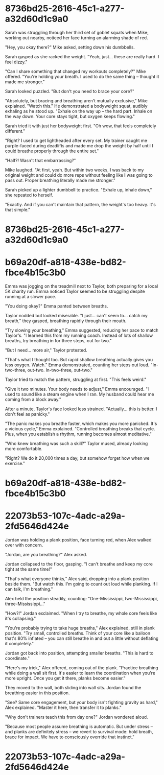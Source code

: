 

# 8736bd25-2616-45c1-a277-a32d60d1c9a0

Sarah was struggling through her third set of goblet squats when Mike, working out nearby, noticed her face turning an alarming shade of red.

"Hey, you okay there?" Mike asked, setting down his dumbbells.

Sarah gasped as she racked the weight. "Yeah, just... these are really hard. I feel dizzy."

"Can I share something that changed my workouts completely?" Mike offered. "You're holding your breath. I used to do the same thing – thought it made me stronger."

Sarah looked puzzled. "But don't you need to brace your core?"

"Absolutely, but bracing and breathing aren't mutually exclusive," Mike explained. "Watch this." He demonstrated a bodyweight squat, audibly exhaling as he stood up. "Exhale on the way up – the hard part. Inhale on the way down. Your core stays tight, but oxygen keeps flowing."

Sarah tried it with just her bodyweight first. "Oh wow, that feels completely different."

"Right? I used to get lightheaded after every set. My trainer caught me purple-faced during deadlifts and made me drop the weight by half until I could breathe properly through the entire set."

"Half?! Wasn't that embarrassing?"

Mike laughed. "At first, yeah. But within two weeks, I was back to my original weight and could do more reps without feeling like I was going to pass out. Proper breathing literally made me stronger."

Sarah picked up a lighter dumbbell to practice. "Exhale up, inhale down," she repeated to herself.

"Exactly. And if you can't maintain that pattern, the weight's too heavy. It's that simple."

# 8736bd25-2616-45c1-a277-a32d60d1c9a0



# b69a20df-a818-438e-bd82-fbce4b15c3b0

Emma was jogging on the treadmill next to Taylor, both preparing for a local 5K charity run. Emma noticed Taylor seemed to be struggling despite running at a slower pace.

"You doing okay?" Emma panted between breaths.

Taylor nodded but looked miserable. "I just... can't seem to... catch my breath," they gasped, breathing rapidly through their mouth.

"Try slowing your breathing," Emma suggested, reducing her pace to match Taylor's. "I learned this from my running coach. Instead of lots of shallow breaths, try breathing in for three steps, out for two."

"But I need... more air," Taylor protested.

"That's what I thought too. But rapid shallow breathing actually gives you less oxygen. Watch." Emma demonstrated, counting her steps out loud. "In-two-three, out-two. In-two-three, out-two."

Taylor tried to match the pattern, struggling at first. "This feels weird."

"Give it two minutes. Your body needs to adjust," Emma encouraged. "I used to sound like a steam engine when I ran. My husband could hear me coming from a block away."

After a minute, Taylor's face looked less strained. "Actually... this is better. I don't feel as panicky."

"The panic makes you breathe faster, which makes you more panicked. It's a vicious cycle," Emma explained. "Controlled breathing breaks that cycle. Plus, when you establish a rhythm, running becomes almost meditative."

"Who knew breathing was such a skill?" Taylor mused, already looking more comfortable.

"Right? We do it 20,000 times a day, but somehow forget how when we exercise."

# b69a20df-a818-438e-bd82-fbce4b15c3b0



# 22073b53-107c-4adc-a29a-2fd5646d424e

Jordan was holding a plank position, face turning red, when Alex walked over with concern.

"Jordan, are you breathing?" Alex asked.

Jordan collapsed to the floor, gasping. "I can't breathe and keep my core tight at the same time!"

"That's what everyone thinks," Alex said, dropping into a plank position beside them. "But watch this. I'm going to count out loud while planking. If I can talk, I'm breathing."

Alex held the position steadily, counting: "One-Mississippi, two-Mississippi, three-Mississippi..."

"How?!" Jordan exclaimed. "When I try to breathe, my whole core feels like it's collapsing."

"You're probably trying to take huge breaths," Alex explained, still in plank position. "Try small, controlled breaths. Think of your core like a balloon that's 80% inflated – you can still breathe in and out a little without deflating it completely."

Jordan got back into position, attempting smaller breaths. "This is hard to coordinate."

"Here's my trick," Alex offered, coming out of the plank. "Practice breathing while doing a wall sit first. It's easier to learn the coordination when you're more upright. Once you get it there, planks become easier."

They moved to the wall, both sliding into wall sits. Jordan found the breathing easier in this position.

"See? Same core engagement, but your body isn't fighting gravity as hard," Alex explained. "Master it here, then transfer it to planks."

"Why don't trainers teach this from day one?" Jordan wondered aloud.

"Because most people assume breathing is automatic. But under stress – and planks are definitely stress – we revert to survival mode: hold breath, brace for impact. We have to consciously override that instinct."

# 22073b53-107c-4adc-a29a-2fd5646d424e

